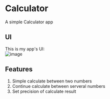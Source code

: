 Calculator
==========

A simple Calculator app

UI
----------
This is my app's UI: <br /> 
![image](http://github.com/kevinxuv/Calculator/raw/master/Calculator/UI.png)

Features
----------
1. Simple calculate between two numbers
2. Continue calculate between serveral numbers
3. Set precision of calculate result
